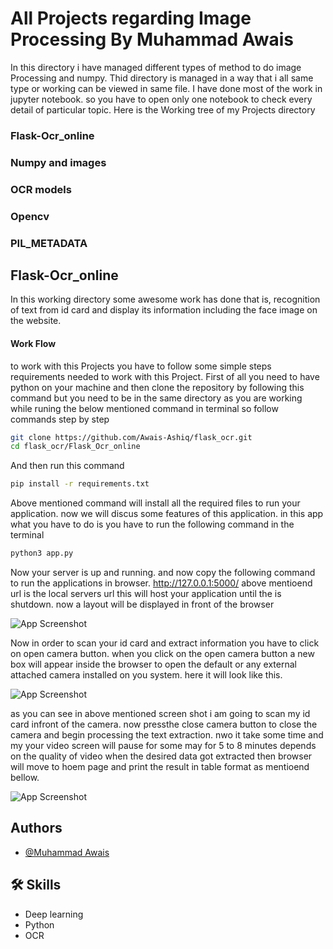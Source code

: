 
# All Projects regarding Image Processing By Muhammad Awais

In this directory i have managed different types of method to do image Processing and numpy. 
Thid directory is managed in a way that i all same type or working can be viewed in same file.
I have done most of the work in jupyter notebook. so you have to open only one notebook to check every detail of particular topic.
Here is the Working tree of my Projects directory
### Flask-Ocr_online
### Numpy and images
### OCR models
### Opencv
### PIL_METADATA
## Flask-Ocr_online
 In this working directory some awesome work has done that is, recognition of text
 from id card and display its information including the face image on the website.
#### Work Flow
 to work with this Projects you have to follow some simple steps
 requirements needed to work with this Project.
 First of all you need to have python on your machine
 and then clone the repository by following this command
 but you need to be in the same directory as you are working while 
 runing the below mentioned command in terminal
 so follow commands step by step

```bash  
git clone https://github.com/Awais-Ashiq/flask_ocr.git
cd flask_ocr/Flask_Ocr_online
```
 And then run this command
```bash  
pip install -r requirements.txt
```
Above mentioned command will install all the required files to run your application.
now we will discus some features of this application.
in this app what you have to do is you have to run the following command
in the terminal
```bash  
python3 app.py
```
Now your server is up and running. and now copy the following command to run the
applications in browser.
http://127.0.0.1:5000/
above mentioend url is the local servers url this will host your application until the 
is shutdown.
now a layout will be displayed in front of the browser

![App Screenshot](https://i.ibb.co/vBzHvwv/flask-ocr-online.png)

Now in order to scan your id card and extract information you have to click on open camera
button. 
when you click on the open camera button a new box will appear inside the 
browser to open the default or any external attached camera installed on you system.
here it will look like this.

![App Screenshot](https://i.ibb.co/1dD6SgL/camera-open.png)

as you can see in above mentioned screen shot i am going to scan my id card infront
of the camera. 
now pressthe close camera button to close the camera and begin processing
the text extraction. nwo it take some time and my your video screen
will pause for some may for 5 to 8 minutes depends on the quality of video
when the desired data got extracted then browser will move to hoem page
and print the result in table format as mentioend bellow.

![App Screenshot](https://i.ibb.co/WHq4TgX/results-of-ocr.png)


## Authors

- [@Muhammad Awais](https://github.com/Awais-Ashiq)



## 🛠 Skills
- Deep learning
- Python
- OCR


